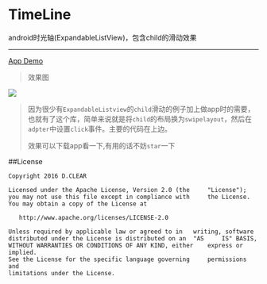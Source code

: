 # TimeLine
android时光轴(ExpandableListView)，包含child的滑动效果

----------

[App Demo ](https://github.com/vienan/TimeLine/blob/master/apk/timeline.apk)

>效果图

![](https://github.com/vienan/TimeLine/blob/master/screenshot/screenshot.gif)

> 因为很少有`ExpandableListview`的`child`滑动的例子加上做app时的需要，也就有了这个库，简单来说就是将`child`的布局换为`swipelayout`，然后在`adpter`中设置`click`事件。主要的代码在上边。
> 
> 效果可以下载app看一下,有用的话不妨`star`一下


##License

	Copyright 2016 D.CLEAR

	Licensed under the Apache License, Version 2.0 (the 	"License");
	you may not use this file except in compliance with 	the License.
	You may obtain a copy of the License at

 	   http://www.apache.org/licenses/LICENSE-2.0

	Unless required by applicable law or agreed to in 	writing, software
	distributed under the License is distributed on an 	"AS 	IS" BASIS,
	WITHOUT WARRANTIES OR CONDITIONS OF ANY KIND, either 	express or implied.
	See the License for the specific language governing 	permissions and
	limitations under the License.

